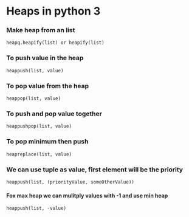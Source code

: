 # Heaps in python 3
### Make heap from an list
```
heapq.heapify(list) or heapify(list)
```
### To push value in the heap
```
heappush(list, value)
```
### To pop value from the heap
```
heappop(list, value)
```
### To push and pop value together
```
heappushpop(list, value)
```
### To pop minimum then push
```
heapreplace(list, value)
```
### We can use tuple as value, first element will be the priority
```
heappush(list, (priorityValue, someOtherValue))
```
#### Fox max heap we can mulitply values with -1 and use min heap
```
heappush(list, -value)
```